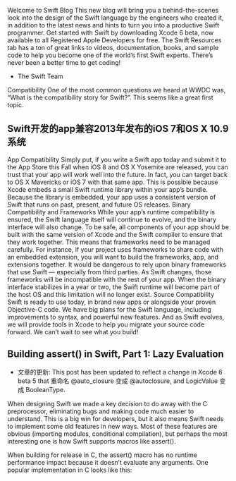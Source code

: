 Welcome to Swift Blog
This new blog will bring you a behind-the-scenes look into the design of the Swift language by the engineers who created it, in addition to the latest news and hints to turn you into a productive Swift programmer.
Get started with Swift by downloading Xcode 6 beta, now available to all Registered Apple Developers for free. The Swift Resources tab has a ton of great links to videos, documentation, books, and sample code to help you become one of the world’s first Swift experts. There’s never been a better time to get coding!
- The Swift Team


Compatibility
One of the most common questions we heard at WWDC was, “What is the compatibility story for Swift?”. This seems like a great first topic.

## Swift开发的app兼容2013年发布的iOS 7和OS X 10.9系统
App Compatibility
Simply put, if you write a Swift app today and submit it to the App Store this Fall when iOS 8 and OS X Yosemite are released, you can trust that your app will work well into the future. 
In fact, you can target back to OS X Mavericks or iOS 7 with that same app. This is possible because Xcode embeds a small Swift runtime library within your app’s bundle. 
Because the library is embedded, your app uses a consistent version of Swift that runs on past, present, and future OS releases.
Binary Compatibility and Frameworks
While your app’s runtime compatibility is ensured, the Swift language itself will continue to evolve, and the binary interface will also change. To be safe, all components of your app should be built with the same version of Xcode and the Swift compiler to ensure that they work together.
This means that frameworks need to be managed carefully. For instance, if your project uses frameworks to share code with an embedded extension, you will want to build the frameworks, app, and extensions together. It would be dangerous to rely upon binary frameworks that use Swift — especially from third parties. As Swift changes, those frameworks will be incompatible with the rest of your app. When the binary interface stabilizes in a year or two, the Swift runtime will become part of the host OS and this limitation will no longer exist.
Source Compatibility
Swift is ready to use today, in brand new apps or alongside your proven Objective-C code. We have big plans for the Swift language, including improvements to syntax, and powerful new features. And as Swift evolves, we will provide tools in Xcode to help you migrate your source code forward.
We can’t wait to see what you build!

## Building assert() in Swift, Part 1: Lazy Evaluation
- 文章的更新: This post has been updated to reflect a change in Xcode 6 beta 5 that 重命名 @auto_closure 变成 @autoclosure, and LogicValue 变成 BooleanType.

When designing Swift we made a key decision to do away with the C preprocessor, eliminating bugs and making code much easier to understand. This is a big win for developers, but it also means Swift needs to implement some old features in new ways. Most of these features are obvious (importing modules, conditional compilation), but perhaps the most interesting one is how Swift supports macros like assert().

When building for release in C, the assert() macro has no runtime performance impact because it doesn’t evaluate any arguments. One popular implementation in C looks like this:
